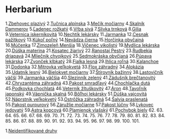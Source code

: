# Herbarium

1.[Zbehovec plazivý](/ajuga/)
2.[Tučnica alpínska](/alpine_butterwort/)
3.[Mečík močiarny](/angels_fishing_rods/)
4.[Skalník Dammerov](/bearberry_cotoneaster/)
5.[Ľadenec rožkatý](/birds-foot-trefoil/)
6.[Vŕba sivá](/bitter_willow/)
7.[Slivka trnková](/blackthorn/)
8.[Gilia](/blue-thimble-flower/)
9.[Veternica iskerníkovitá](/buttercup_anemone/)
10.[Nechtík lekársky](/calendula/)
11.[Jarmanka](/carniolan_masterwort/)
12.[Cesnak pažítkový](/chives/)
13.[Kúkoľ poľný](/common_corncockle/)
14.[Nevädza čierna](/common_knapweed/)
15.[Horčinka obyčajná](/common_milkwort/)
16.[Múčenka](/common_passion_flower/)
17.[Zimozeleň Menšia](/common_periwinkle/)
18.[Vičenec vikolistý](/common_sainfoin/)
19.[Mydlica lekárska](/common_soapwort/)
20.[Dúška materina](/creeping_thyme/)
21.[Kosatec žiarivý](/crimean_iris/)
22.[Ranostaj Pestrý](/crownvetch/)
23.[Rudbekia driapavá](/cutleaf_coneflower/)
24.[Mliečnik chvojkový](/cypress_spurge/)
25.[Sedmokráska obyčjaná](/daisy/)
26.[Púpava lekárska](/dandelion/)
27.[Zvonček klbkatý](/danes_blood/)
28.[Fialka lesná](/early_dog_violet/)
29.[Ihlica roľná](/field_restharrow/)
30.[Kalanchoe](/flaming_katy/)
31.[Dodonka](/florida_hopbush/)
32.[Mitrovka veľkokvetá](/fringecups/)
33.[Flox záhradný](/garden_phlox/)
34.[Alokázia](/giant_taro/)
35.[Udatník lesný](/goats_beard/)
36.[Bielokvet močiarny](/grass_of_parnassus/)
37.[Štírovník bažinný](/greater_birds-foot-trefoil/)
38.[Lastovičník väčší](/greater_celandine/)
39.[Jarmanka väčšia](/great_masterwort/)
40.[Slezinník zelený](/green_spleenwort/)
41.[Zádušník brečtanovitý](/ground_ivy/)
42.[Chryzantéma záhradná](/hardy_garden_mum/)
43.[Pakost smradľavý](/herb-robert/)
44.[Chochlačka dutá](/hollowroot/)
45.[Podkovka chochlatá](/horseshoe_vetch/)
46.[Veterník žltuškovitý](/isopyrum/)
47.[Áron](/italian_arum/)
48.[Tavoľník japonský](/japanese_spiraea/)
49.[Vápnička skalná](/kernera/)
50.[Bôľhoj lekársky](/kidney_vetch/)
51.[Dúška vajcovitá](/large_thyme/)
52.[Náprstník veľkokvetý](/large_yellow_foxglove/)
53.[Ostrôžka záhradná](/larkspur/)
54.[Šalvia praslenatá](/lilac_sage/)
55.[Pakost purpurový](/little_robin/)
56.[Záružlie močiarne](/marsh_marigold/)
57.[Pakost lúčny](/meadow_cranes-bill/)
58.[Lykovec jedovatý](/mezereon/)
59.[Astra kopcová](/michaelmas_daisy/)
60.[Plamienok vlašský](/m_clematis/)
61.[Pochybok biely](/milkwhite_rock_jasmine/)
62.[](/moroccan_muccupudaca/)
63.[](/moss_phlox/)
64.[](/nettle-leaved_bellflower/)
65.[](/noble_yarrow/)
66.[](/oregano/)
67.[](/ox-eye_daisy/)
68.[](/patience_dock/)
69.[](/pawpaw/)
70.[](/perennial_honesty/)
71.[](/philadelphia_fleabane/)
72.[](/poppy/)
73.[](/purple_deadnettle/)
74.[](/rockress/)
75.[](/rosemary/)
76.[](/round-leaf_saxifrage/)
77.[](/self-heal/)
78.[](/shrubby_cinquefoil/)
79.[](/silver_ragwort/)
80.[](/snowdrop/)
81.[](/southern_magnolia/)
82.[](/spiked_rampion/)
83.[](/spotted_dead-nettle/)
84.[](/spreading_bellflower/)
85.[](/spring_snowflake/)
86.[](/squarrose_knapweed/)
87.[](/strawberry/)
88.[](/sycamore_maple/)
89.[](/tufted_vetch/)
90.[](/water_forget-me-not/)
91.[](/water_lily/)
92.[](/whitetop/)
93.[](/wild_basil/)
94.[](/wild_garlic/)
95.[](/wild_morning-glory/)
96.[](/wild_thyme/)
97.[](/willow_gentian/)
98.[](/wood_ragwort/)
99.[](/yellow_archangel/)
100.[](/yellow_goats_beard/)
101.[](/yellow_pimpernel/)

1.[Neidentifikované druhy](/z_idk/)